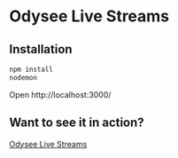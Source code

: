 # Odysee Live Streams

## Installation

```javascript
npm install
nodemon
```
Open http://localhost:3000/

## Want to see it in action?
[Odysee Live Streams](https://live.odysee-chatter.com/)